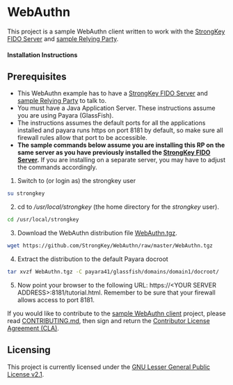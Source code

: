 # WebAuthn
This project is a sample WebAuthn client written to work with the [StrongKey FIDO Server](https://github.com/StrongKey/FIDO-Server) and [sample Relying Party](https://github.com/StrongKey/relying-party-java).


#### Installation Instructions ####

## Prerequisites

- This WebAuthn example has to have a [StrongKey FIDO Server](https://github.com/StrongKey/FIDO-Server) and [sample Relying Party](https://github.com/StrongKey/relying-party-java) to talk to.  
- You must have a Java Application Server. These instructions assume you are using Payara (GlassFish).
-  The instructions assumes the default ports for all the applications installed and payara runs https on port 8181 by default, so make sure all firewall rules allow that port to be accessible.
- **The sample commands below assume you are installing this RP on the same server as you have previously installed the [StrongKey FIDO Server](https://github.com/StrongKey/FIDO-Server).** If you are installing on a separate server, you may have to adjust the commands accordingly.

1. Switch to (or login as) the strongkey user

```sh
su strongkey
```

2. cd to _/usr/local/strongkey_ (the home directory for the _strongkey_ user).

```sh
cd /usr/local/strongkey
```

3.  Download the WebAuthn distribution file [WebAuthn.tgz](https://github.com/StrongKey/WebAuthn/blob/master/WebAuthn.tgz).

```sh
wget https://github.com/StrongKey/WebAuthn/raw/master/WebAuthn.tgz
```

4. Extract the distribution to the default Payara docroot

```sh
tar xvzf WebAuthn.tgz -C payara41/glassfish/domains/domain1/docroot/
```

5. Now point your browser to the following URL: https://\<YOUR SERVER ADDRESS>:8181/tutorial.html. Remember to be sure that your firewall allows access to port 8181.


If you would like to contribute to the [sample WebAuthn client](https://github.com/StrongKey/WebAuthn) project, please read [CONTRIBUTING.md](https://github.com/StrongKey/WebAuthn/blob/master/CONTRIBUTING.md), then sign and return the [Contributor License Agreement (CLA)](https://cla-assistant.io/StrongKey/FIDO-Server).

## Licensing
This project is currently licensed under the [GNU Lesser General Public License v2.1](https://github.com/StrongKey/relying-party-java/blob/master/LICENSE).


